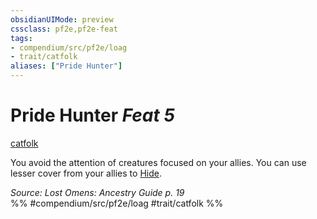 ```yaml
---
obsidianUIMode: preview
cssclass: pf2e,pf2e-feat
tags:
- compendium/src/pf2e/loag
- trait/catfolk
aliases: ["Pride Hunter"]
---
```

# Pride Hunter  *Feat 5*  
[catfolk](/rules/traits/catfolk-b1.md)  


You avoid the attention of creatures focused on your allies. You can use lesser cover from your allies to [Hide](/rules/actions/hide.md).

*Source: Lost Omens: Ancestry Guide p. 19*  
%% #compendium/src/pf2e/loag #trait/catfolk %%